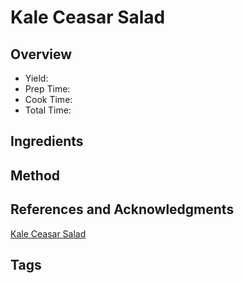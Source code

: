 # Kale Ceasar Salad

## Overview

- Yield:
- Prep Time:
- Cook Time:
- Total Time:

## Ingredients


## Method



## References and Acknowledgments

[Kale Ceasar Salad](https://www.halfbakedharvest.com/kale-caesar-salad/#bo-recipe)

## Tags


